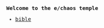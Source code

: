 **Welcome to the e/chaos temple**

* [bible](/bible)



<style> body {font-family: 'Lucida Console', monospace;background-color: ""}</style>
